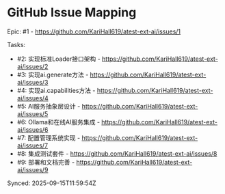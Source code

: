 # GitHub Issue Mapping

Epic: #1 - https://github.com/KariHall619/atest-ext-ai/issues/1

Tasks:
- #2: 实现标准Loader接口架构 - https://github.com/KariHall619/atest-ext-ai/issues/2
- #3: 实现ai.generate方法 - https://github.com/KariHall619/atest-ext-ai/issues/3
- #4: 实现ai.capabilities方法 - https://github.com/KariHall619/atest-ext-ai/issues/4
- #5: AI服务抽象层设计 - https://github.com/KariHall619/atest-ext-ai/issues/5
- #6: Ollama和在线AI服务集成 - https://github.com/KariHall619/atest-ext-ai/issues/6
- #7: 配置管理系统实现 - https://github.com/KariHall619/atest-ext-ai/issues/7
- #8: 集成测试套件 - https://github.com/KariHall619/atest-ext-ai/issues/8
- #9: 部署和文档完善 - https://github.com/KariHall619/atest-ext-ai/issues/9

Synced: 2025-09-15T11:59:54Z
